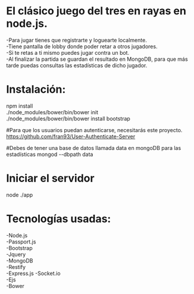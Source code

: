 # El clásico juego del tres en rayas en node.js. 

-Para jugar tienes que registrarte y loguearte localmente. <br />
-Tiene pantalla de lobby donde poder retar a otros jugadores. <br />
-Si te retas a ti mismo puedes jugar contra un bot. <br />
-Al finalizar la partida se guardan el resultado en MongoDB, para que más tarde 
puedas consultas las estadísticas de dicho jugador.  <br />

# Instalación:
npm install  <br />
./node_modules/bower/bin/bower init <br />
./node_modules/bower/bin/bower install bootstrap <br />

#Para que los usuarios puedan autenticarse, necesitarás este proyecto.
https://github.com/fran93/User-Authenticate-Server

#Debes de tener una base de datos llamada data en mongoDB para las estadísticas
mongod --dbpath data

# Iniciar el servidor
node ./app

# Tecnologías usadas:
-Node.js <br />
-Passport.js <br />
-Bootstrap <br />
-Jquery <br />
-MongoDB <br />
-Restify <br />
-Express.js
-Socket.io <br />
-Ejs <br />
-Bower <br />



